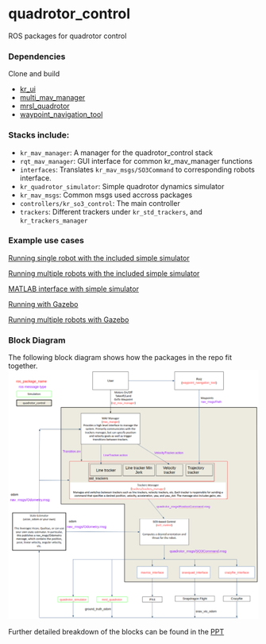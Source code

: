 quadrotor_control
=================

ROS packages for quadrotor control

### Dependencies
Clone and build

* [kr_ui](https://github.com/KumarRobotics/kr_ui)
* [multi_mav_manager](https://github.com/KumarRobotics/multi_mav_manager)
* [mrsl_quadrotor](https://github.com/KumarRobotics/mrsl_quadrotor)
* [waypoint_navigation_tool](https://github.com/KumarRobotics/waypoint_navigation_plugin)

### Stacks include:
  - `kr_mav_manager`: A manager for the quadrotor_control stack
  - `rqt_mav_manager`: GUI interface for common kr_mav_manager functions
  - `interfaces`: Translates `kr_mav_msgs/SO3Command` to corresponding robots interface.
  - `kr_quadrotor_simulator`: Simple quadrotor dynamics simulator
  - `kr_mav_msgs`: Common msgs used accross packages
  - `controllers/kr_so3_control`: The main controller
  - `trackers`: Different trackers under `kr_std_trackers`, and `kr_trackers_manager`

### Example use cases

[Running single robot with the included simple simulator](doc/QuadSim.md)

[Running multiple robots with the included simple simulator](doc/MultiSim.md)

[MATLAB interface with simple simulator](doc/MultiMatlab.md)

[Running with Gazebo](doc/QuadGazebo.md)

[Running multiple robots with Gazebo](doc/MultiGazebo.md)

### Block Diagram

The following block diagram shows how the packages in the repo fit together.
![Block Diagram](doc/quad_control_block_diag.png)

Further detailed breakdown of the blocks can be found in
the [PPT](doc/quadrotor_control_block_diagram.pptx)